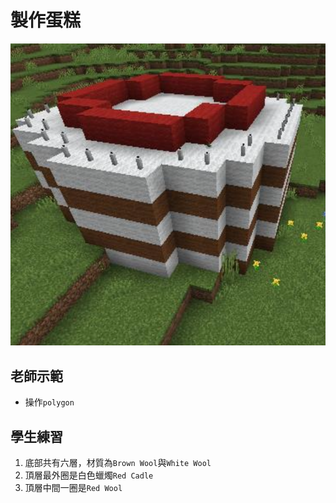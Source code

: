 # 製作蛋糕

![](./cake.png)

## 老師示範

- 操作`polygon`

## 學生練習

1. 底部共有六層，材質為`Brown Wool`與`White Wool`
2. 頂層最外圈是白色蠟燭`Red Cadle`
3. 頂層中間一圈是`Red Wool`